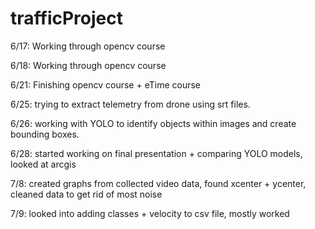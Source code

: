 # trafficProject
6/17:
Working through opencv course

6/18:
Working through opencv course

6/21:
Finishing opencv course + eTime course

6/25: 
trying to extract telemetry from drone using srt files. 

6/26:
working with YOLO to identify objects within images and create bounding boxes. 

6/28: 
started working on final presentation + comparing YOLO models, looked at arcgis

7/8:
created graphs from collected video data, found xcenter + ycenter, cleaned data to get rid of most noise

7/9:
looked into adding classes + velocity to csv file, mostly worked
